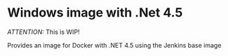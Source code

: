 # Windows image with .Net 4.5

_ATTENTION:_ This is WIP!

Provides an image for Docker with .NET 4.5 using the Jenkins base image 

